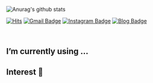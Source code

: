 ![Anurag's github stats](https://github-readme-stats.vercel.app/api?username=YUB0M&show_icons=true)

[![Hits](https://hits.seeyoufarm.com/api/count/incr/badge.svg?url=https%3A%2F%2Fgithub.com%2FYUB0M&count_bg=%23FFD5D5&title_bg=%23FF7575&icon=&icon_color=%23E7E7E7&title=VISIT&edge_flat=false)](https://hits.seeyoufarm.com)
[![Gmail Badge](https://img.shields.io/badge/Gmail-d14836?style=flat-square&logo=Gmail&logoColor=white&link=mailto:yubom.dev@gmail.com)](mailto:yubom.dev@gmail.com)
[![Instagram Badge](https://img.shields.io/badge/-Instagram-dd2a7b?style=flat-square&logo=instagram&logoColor=white&link=https://www.instagram.com/yu_spring/)](https://www.instagram.com/yu_spring/) 
[![Blog Badge](http://img.shields.io/badge/-Blog-brightgreen?style=flat-square&logo=FF5722&link=https://blog.naver.com/uueni)](https://blog.naver.com/uueni)

<br>

## I’m currently using ...


## Interest 👀
